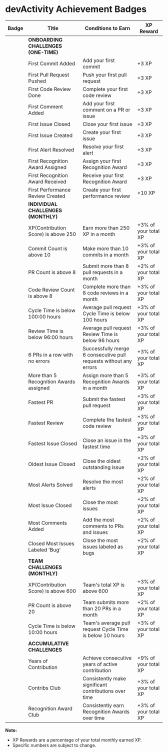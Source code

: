 # devActivity Achievement Badges

| Badge | Title | Conditions to Earn | XP Reward |
|---|---|---|---|
|  | **ONBOARDING CHALLENGES (ONE-TIME)** |  |  |
|  | First Commit Added | Add your first commit | +3 XP |
|  | First Pull Request Pushed | Push your first pull request | +3 XP |
|  | First Code Review Done | Complete your first code review | +3 XP |
|  | First Comment Added | Add your first comment on a PR or issue | +3 XP |
|  | First Issue Closed | Close your first issue | +3 XP |
|  | First Issue Created | Create your first issue | +3 XP |
|  | First Alert Resolved | Resolve your first alert | +3 XP |
|  | First Recognition Award Assigned | Assign your first Recognition Award | +3 XP |
|  | First Recognition Award Received | Receive your first Recognition Award | +3 XP |
|  | First Performance Review Created | Create your first performance review | +10 XP |
|  | **INDIVIDUAL CHALLENGES (MONTHLY)** |  |  |
|  | XP(Contribution Score) is above 250 | Earn more than 250 XP in a month | +3% of your total XP |
|  | Commit Count is above 10 | Make more than 10 commits in a month | +3% of your total XP |
|  | PR Count is above 8 | Submit more than 8 pull requests in a month | +2% of your total XP |
|  | Code Review Count is above 8 | Complete more than 8 code reviews in a month | +3% of your total XP |
|  | Cycle Time is below 100:00 hours | Average pull request Cycle Time is below 100 hours | +3% of your total XP |
|  | Review Time is below 96:00 hours | Average pull request Review Time is below 96 hours | +3% of your total XP |
|  | 6 PRs in a row with no errors | Successfully merge 6 consecutive pull requests without any errors | +3% of your total XP |
|  | More than 5 Recognition Awards assigned | Assign more than 5 Recognition Awards in a month | +3% of your total XP |
|  | Fastest PR | Submit the fastest pull request | +3% of your total XP |
|  | Fastest Review | Complete the fastest code review | +3% of your total XP |
|  | Fastest Issue Closed | Close an issue in the fastest time | +3% of your total XP |
|  | Oldest Issue Closed | Close the oldest outstanding issue | +2% of your total XP |
|  | Most Alerts Solved | Resolve the most alerts | +2% of your total XP |
|  | Most Issue Closed | Close the most issues | +2% of your total XP |
|  | Most Comments Added | Add the most comments to PRs and issues | +2% of your total XP |
|  | Closed Most Issues Labeled 'Bug' | Close the most issues labeled as bugs | +2% of your total XP |
|  | **TEAM CHALLENGES (MONTHLY)** |  |  |
|  | XP(Contribution Score) is above 600 | Team's total XP is above 600 | +3% of your total XP |
|  | PR Count is above 20 | Team submits more than 20 PRs in a month | +2% of your total XP |
|  | Cycle Time is below 10:00 hours | Team's average pull request Cycle Time is below 10 hours | +3% of your total XP |
|  | **ACCUMULATIVE CHALLENGES** |  |  |
|  | Years of Contribution | Achieve consecutive years of active contribution | +9% of your total XP |
|  | Contribs Club | Consistently make significant contributions over time | +3% of your total XP |
|  | Recognition Award Club | Consistently earn Recognition Awards over time | +3% of your total XP | 

**Note:** 
- XP Rewards are a percentage of your total monthly earned XP. 
- Specific numbers are subject to change.  

